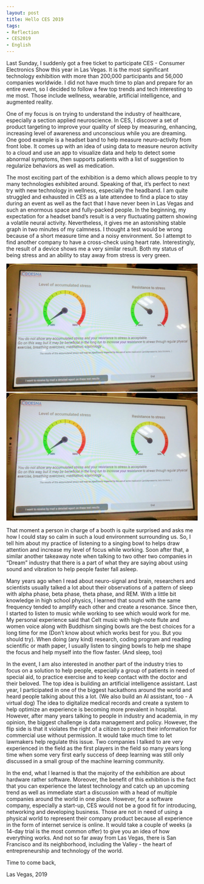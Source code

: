 ```yaml
---
layout: post
title: Hello CES 2019
tags:
- Reflection
- CES2019
- English
---
```


Last Sunday, I suddenly got a free ticket to participate CES - Consumer Electronics Show this year in Las Vegas. It is the most significant technology exhibition with more than 200,000 participants and 56,000 companies worldwide. I did not have much time to plan and prepare for an entire event, so I decided to follow a few top trends and tech interesting to me most. Those include wellness, wearable, artificial intelligence, and augmented reality.

One of my focus is on trying to understand the industry of healthcare, especially a section applied neuroscience. In CES, I discover a set of product targeting to improve your quality of sleep by measuring, enhancing, increasing level of awareness and unconscious while you are dreaming. One good example is a headset band to help measure neuro-activity from front lobe. It comes up with an idea of using data to measure neuron activity to a cloud and use an app to visualize data and help to detect some abnormal symptoms, then supports patients with a list of suggestion to regularize behaviors as well as medication.

The most exciting part of the exhibition is a demo which allows people to try many technologies exhibited around. Speaking of that, it’s perfect to next try with new technology in wellness, especially the headband. I am quite struggled and exhausted in CES as a late attendee to find a place to stay during an event as well as the fact that I have never been in Las Vegas and such an enormous space and fully-packed people. In the beginning, my expectation for a headset band’s result is a very fluctuating pattern showing a volatile neural activity. Nevertheless, it gives me an astonishing stable graph in two minutes of my calmness. I thought a test would be wrong because of a short measure time and a noisy environment. So I attempt to find another company to have a cross-check using heart rate. Interestingly, the result of a device shows me a very similar result. Both my status of being stress and an ability to stay away from stress is very green.

![HeartRateResult](/static/img/CES2019.jpg) <img src="/static/img/CES2019.jpg" width="800">

That moment a person in charge of a booth is quite surprised and asks me how I could stay so calm in such a loud environment surrounding us. So, I tell him about my practice of listening to a singing bowl to helps draw attention and increase my level of focus while working. Soon after that, a similar another takeaway note when talking to two other two companies in “Dream” industry that there is a part of what they are saying about using sound and vibration to help people faster fall asleep.

Many years ago when I read about neuro-signal and brain, researchers and scientists usually talked a lot about their observations of a pattern of sleep with alpha phase, beta phase, theta phase, and REM. With a little bit knowledge in high school physics, I learned that sound with the same frequency tended to amplify each other and create a resonance. Since then, I started to listen to music while working to see which would work for me. My personal experience said that Celt music with high-note flute and women voice along with Buddhism singing bowls are the best choices for a long time for me (Don’t know about which works best for you. But you should try). When doing (any kind) research, coding program and reading scientific or math paper, I usually listen to singing bowls to help me shape the focus and help myself into the flow faster. (And sleep, too)

In the event, I am also interested in another part of the industry tries to focus on a solution to help people, especially a group of patients in need of special aid, to practice exercise and to keep contact with the doctor and their beloved. The top idea is building an artificial intelligence assistant. Last year, I participated in one of the biggest hackathons around the world and heard people talking about this a lot. (We also build an AI assistant, too - A virtual dog) The idea to digitalize medical records and create a system to help optimize an experience is becoming more prevalent in hospital. However, after many years talking to people in industry and academia, in my opinion, the biggest challenge is data management and policy. However, the flip side is that it violates the right of a citizen to protect their information for commercial use without permission. It would take much time to let lawmakers help regulate this issue. Two companies I talked to are very experienced in the field as the first players in the field so many years long time when some very first early success of deep learning was still only discussed in a small group of the machine learning community.


In the end, what I learned is that the majority of the exhibition are about hardware rather software. Moreover, the benefit of this exhibition is the fact that you can experience the latest technology and catch up an upcoming trend as well as immediate start a discussion with a head of multiple companies around the world in one place. However, for a software company, especially a start-up, CES would not be a good fit for introducing, networking and developing business. Those are not in need of using a physical world to represent their company product because all experience in the form of internet service is online. It would take a couple of weeks (a 14-day trial is the most common offer) to give you an idea of how everything works. And not so far away from Las Vegas, there is San Francisco and its neighborhood, including the Valley - the heart of entrepreneurship and technology of the world.

Time to come back,

Las Vegas, 2019
